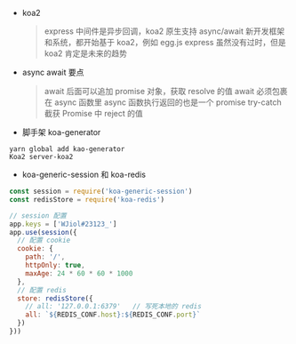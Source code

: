 - koa2

  > express 中间件是异步回调，koa2 原生支持 async/await
  > 新开发框架和系统，都开始基于 koa2，例如 egg.js
  > express 虽然没有过时，但是 koa2 肯定是未来的趋势

- async await 要点

  > await 后面可以追加 promise 对象，获取 resolve 的值
  > await 必须包裹在 async 函数里
  > async 函数执行返回的也是一个 promise
  > try-catch 截获 Promise 中 reject 的值

- 脚手架 koa-generator
```
yarn global add kao-generator
Koa2 server-koa2 
```

- koa-generic-session 和 koa-redis

```js
const session = require('koa-generic-session')
const redisStore = require('koa-redis')

// session 配置
app.keys = ['WJiol#23123_']
app.use(session({
  // 配置 cookie
  cookie: {
    path: '/',
    httpOnly: true,
    maxAge: 24 * 60 * 60 * 1000
  },
  // 配置 redis
  store: redisStore({
    // all: '127.0.0.1:6379'   // 写死本地的 redis
    all: `${REDIS_CONF.host}:${REDIS_CONF.port}`
  })
}))

```